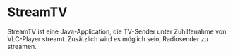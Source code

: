 # StreamTV
StreamTV ist eine Java-Application, die TV-Sender unter Zuhilfenahme von VLC-Player streamt.
Zusätzlich wird es möglich sein, Radiosender zu streamen.
